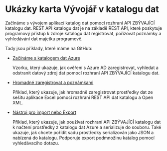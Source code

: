 <properties
    pageTitle="Ukázky karta Vývojář v katalogu dat | Microsoft Azure"
    description="Tento článek obsahuje přehled vzorků k dispozici karta Vývojář pro REST API katalogu dat."
    services="data-catalog"
    documentationCenter=""
    authors="spelluru"
    manager="jhubbard"
    editor=""
    tags=""/>
<tags
    ms.service="data-catalog"
    ms.devlang="NA"
    ms.topic="article"
    ms.tgt_pltfrm="NA"
    ms.workload="data-catalog"
    ms.date="09/06/2016"
    ms.author="spelluru"/>


# <a name="data-catalog-developer-samples"></a>Ukázky karta Vývojář v katalogu dat
Začínáme s vývojem aplikací katalog dat pomocí rozhraní API ZBÝVAJÍCÍ katalogu dat. REST API katalogu dat je na základě REST API, které poskytuje programový přístup k zdroje katalogu dat registrovat, pořizovat poznámky a vyhledávání dat majetku programově.

Tady jsou příklady, které máme na GitHub:

- [Začínáme s katalogem dat Azure](https://azure.microsoft.com/documentation/samples/data-catalog-dotnet-get-started/)

  Vzorku, který ukazuje, jak ověření s Azure AD zaregistrovat, vyhledat a odstranit datový zdroj dat pomocí rozhraní API ZBÝVAJÍCÍ katalogu dat.

- [Hromadné zaregistrovat a poznámkami](https://azure.microsoft.com/documentation/samples/data-catalog-dotnet-excel-register-data-assets/)

  Příklad, který ukazuje, jak hromadně zaregistrovat prostředky dat ze sešitu aplikace Excel pomocí rozhraní REST API dat katalogu a Open XML.

- [Nástroj pro import nebo Export](https://azure.microsoft.com/documentation/samples/data-catalog-dotnet-import-export/)

  Příklad, který ukazuje, jak používat rozhraní API ZBÝVAJÍCÍ katalogu dat k načtení prostředky z katalogu dat Azure a serializuje do souboru. Také ukazuje, jak chcete pořídit sadu prostředky serializován jako JSON a nabízená do katalogu. Podporuje export podmnožinu katalog pomocí vyhledávacího dotazu.
